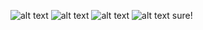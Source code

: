 ![alt text](https://avatars3.githubusercontent.com/u/61151080?s=460&v=4)
![alt text](https://scontent.flis7-1.fna.fbcdn.net/v/t1.0-9/p720x720/71203577_2410232185721107_5803462743541415936_o.jpg?_nc_cat=104&_nc_oc=AQlzZYUieGIbl3mZUqjdn7V0ayfL0A59RmKBeW2QwBabAOpoNV-soBd9x6kMFib7Sh8&_nc_ht=scontent.flis7-1.fna&_nc_tp=6&oh=d1cff15443132be056ce4f547e6c0c50&oe=5EF86C83)
![alt text](https://avatars3.githubusercontent.com/u/61151080?s=460&v=4)
![alt text](https://scontent.flis7-1.fna.fbcdn.net/v/t1.0-9/p720x720/71203577_2410232185721107_5803462743541415936_o.jpg?_nc_cat=104&_nc_oc=AQlzZYUieGIbl3mZUqjdn7V0ayfL0A59RmKBeW2QwBabAOpoNV-soBd9x6kMFib7Sh8&_nc_ht=scontent.flis7-1.fna&_nc_tp=6&oh=d1cff15443132be056ce4f547e6c0c50&oe=5EF86C83)
sure!
